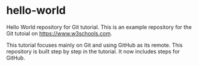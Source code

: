# hello-world
Hello World repository for Git tutorial.
This is an example repository for the Git tutoial on https://www.w3schools.com.

This tutorial focuses mainly on Git and using GitHub as its remote.
This repository is built step by step in the tutorial.
It now includes steps for GitHub.